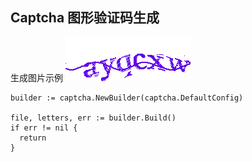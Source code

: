 ## Captcha 图形验证码生成

生成图片示例
![](./captcha.gif)


``` golang
builder := captcha.NewBuilder(captcha.DefaultConfig)

file, letters, err := builder.Build()
if err != nil {
  return
}
```